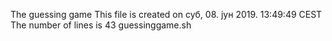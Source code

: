 The guessing game This file is created on суб, 08. јун 2019. 13:49:49 CEST The number of lines is 43 guessinggame.sh
